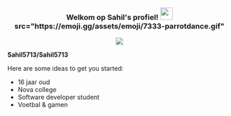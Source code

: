 <h3 align="center">
  Welkom op Sahil's profiel!
  <img src="https://media.giphy.com/media/hvRJCLFzcasrR4ia7z/giphy.gif" width="28"> src="https://emoji.gg/assets/emoji/7333-parrotdance.gif"
</h3>
<p align="center">
  <a href="https://github.com/CodeWhiteWeb/CodeWhiteWeb"><img src="https://readme-typing-svg.herokuapp.com?color=%2336BCF7&center=true&vCenter=true&lines=Hoi+%2C+welkom+op+mijn+Github+pagina;Ik+ben+Sahil;Ik+zit+op+het+NovaCollegeICT+;C#;CSS+HTML;MYSQL+PHP;++%3C3"></a>
</p>

**Sahil5713/Sahil5713** 

Here are some ideas to get you started:

- 16 jaar oud
- Nova college
- Software developer student
- Voetbal & gamen
